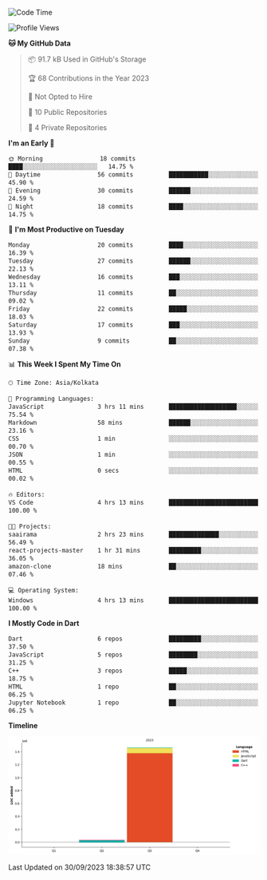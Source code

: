 <!--START_SECTION:waka-->
![Code Time](http://img.shields.io/badge/Code%20Time-175%20hrs%2046%20mins-blue)

![Profile Views](http://img.shields.io/badge/Profile%20Views-0-blue)

**🐱 My GitHub Data** 

> 📦 91.7 kB Used in GitHub's Storage 
 > 
> 🏆 68 Contributions in the Year 2023
 > 
> 🚫 Not Opted to Hire
 > 
> 📜 10 Public Repositories 
 > 
> 🔑 4 Private Repositories 
 > 
**I'm an Early 🐤** 

```text
🌞 Morning                18 commits          ████░░░░░░░░░░░░░░░░░░░░░   14.75 % 
🌆 Daytime                56 commits          ███████████░░░░░░░░░░░░░░   45.90 % 
🌃 Evening                30 commits          ██████░░░░░░░░░░░░░░░░░░░   24.59 % 
🌙 Night                  18 commits          ████░░░░░░░░░░░░░░░░░░░░░   14.75 % 
```
📅 **I'm Most Productive on Tuesday** 

```text
Monday                   20 commits          ████░░░░░░░░░░░░░░░░░░░░░   16.39 % 
Tuesday                  27 commits          ██████░░░░░░░░░░░░░░░░░░░   22.13 % 
Wednesday                16 commits          ███░░░░░░░░░░░░░░░░░░░░░░   13.11 % 
Thursday                 11 commits          ██░░░░░░░░░░░░░░░░░░░░░░░   09.02 % 
Friday                   22 commits          █████░░░░░░░░░░░░░░░░░░░░   18.03 % 
Saturday                 17 commits          ███░░░░░░░░░░░░░░░░░░░░░░   13.93 % 
Sunday                   9 commits           ██░░░░░░░░░░░░░░░░░░░░░░░   07.38 % 
```


📊 **This Week I Spent My Time On** 

```text
🕑︎ Time Zone: Asia/Kolkata

💬 Programming Languages: 
JavaScript               3 hrs 11 mins       ███████████████████░░░░░░   75.54 % 
Markdown                 58 mins             ██████░░░░░░░░░░░░░░░░░░░   23.16 % 
CSS                      1 min               ░░░░░░░░░░░░░░░░░░░░░░░░░   00.70 % 
JSON                     1 min               ░░░░░░░░░░░░░░░░░░░░░░░░░   00.55 % 
HTML                     0 secs              ░░░░░░░░░░░░░░░░░░░░░░░░░   00.02 % 

🔥 Editors: 
VS Code                  4 hrs 13 mins       █████████████████████████   100.00 % 

🐱‍💻 Projects: 
saairama                 2 hrs 23 mins       ██████████████░░░░░░░░░░░   56.49 % 
react-projects-master    1 hr 31 mins        █████████░░░░░░░░░░░░░░░░   36.05 % 
amazon-clone             18 mins             ██░░░░░░░░░░░░░░░░░░░░░░░   07.46 % 

💻 Operating System: 
Windows                  4 hrs 13 mins       █████████████████████████   100.00 % 
```

**I Mostly Code in Dart** 

```text
Dart                     6 repos             █████████░░░░░░░░░░░░░░░░   37.50 % 
JavaScript               5 repos             ████████░░░░░░░░░░░░░░░░░   31.25 % 
C++                      3 repos             █████░░░░░░░░░░░░░░░░░░░░   18.75 % 
HTML                     1 repo              ██░░░░░░░░░░░░░░░░░░░░░░░   06.25 % 
Jupyter Notebook         1 repo              ██░░░░░░░░░░░░░░░░░░░░░░░   06.25 % 
```



**Timeline**

![Lines of Code chart](https://raw.githubusercontent.com/sairam030/sairam030/main/assets/bar_graph.png)


 Last Updated on 30/09/2023 18:38:57 UTC
<!--END_SECTION:waka-->
